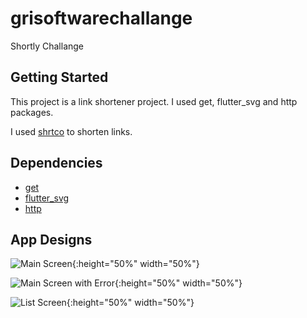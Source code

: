 # grisoftwarechallange

Shortly Challange

## Getting Started

This project is a link shortener project. I used get, flutter_svg and http packages. 

I used [shrtco](https://shrtco.de/docs/) to shorten links.

## Dependencies
- [get](https://pub.dev/packages/get)
- [flutter_svg](https://pub.dev/packages/flutter_svg)
- [http](https://pub.dev/packages/http)


## App Designs

![Main Screen](https://i.ibb.co/ZMcGPmt/simulator-screenshot-26-EDB06-A-8-FE3-4-BD9-9189-AF87-ACB4564-F.png){:height="50%" width="50%"}

![Main Screen with Error](https://i.ibb.co/dWhvkpW/simulator-screenshot-AD562645-20-BD-48-CB-9-B00-2-F552-C85676-A.png){:height="50%" width="50%"}

![List Screen](https://i.ibb.co/P6nnm69/simulator-screenshot-E13-CAC4-B-17-CE-4537-A526-7-EB2-B62-FF7-D6.png){:height="50%" width="50%"}
